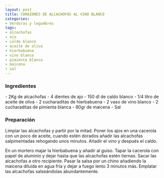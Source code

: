 ```yaml
---
layout: post
title: CORAZONES DE ALCACHOFAS AL VINO BLANCO
categories:
- Verduras y legumbres
tags:
- alcachofas
- ajo
- caldo blanco
- aceite de oliva
- hierbabuena
- vino blanco
- pimienta blanca
- maicena
- sal
---
```

<h3>Ingredientes</h3>
- 2Kg de alcachofas
- 4 dientes de ajo
- 150 dl de caldo blanco
- 1/4 litro de aceite de oliva
- 2 cucharaditas de hierbabuena
- 2 vaso de vino blanco
- 2 cucharaditas de pimienta blanca
- 80gr de maicena
- Sal

<h3>Preparación</h3>
Limpiar las alcachofas y partir por la mitad. Poner los ajos en una cacerola con un poco de aceite, cuando estén dorados añadir las alcachofas salpimentadas rehogando unos minutos. Añadir el vino y después el caldo.

En un mortero majar la hierbabuena y añadir al guiso. Tapar la cacerola con papel de aluminio y dejar hasta que las alcachofas estén tiernas. Sacar las alcachofas a otro recipiente. Pasar la salsa por un chino añadiendo la maicena diluida en agua fría y dejar a fuego lento 3 minutos más. Emplatar las alcachofas salseándolas abundantemente.